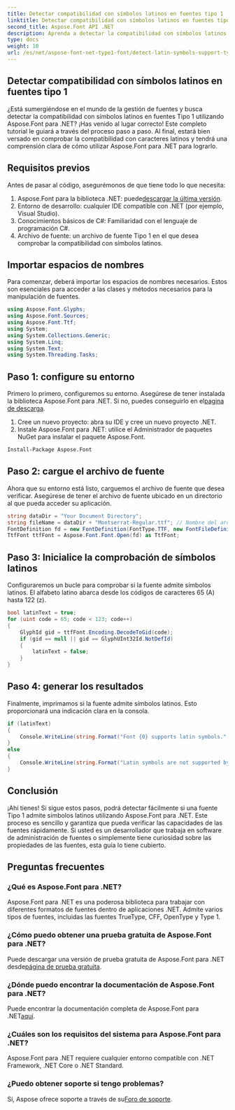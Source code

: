 ```yaml
---
title: Detectar compatibilidad con símbolos latinos en fuentes tipo 1
linktitle: Detectar compatibilidad con símbolos latinos en fuentes tipo 1
second_title: Aspose.Font API .NET
description: Aprenda a detectar la compatibilidad con símbolos latinos en fuentes Tipo 1 usando Aspose.Font para .NET. Siga nuestra guía paso a paso para obtener una solución rápida y eficiente.
type: docs
weight: 10
url: /es/net/aspose-font-net-type1-font/detect-latin-symbols-support-type1-fonts/
---
```

## Detectar compatibilidad con símbolos latinos en fuentes tipo 1
¿Está sumergiéndose en el mundo de la gestión de fuentes y busca detectar la compatibilidad con símbolos latinos en fuentes Tipo 1 utilizando Aspose.Font para .NET? ¡Has venido al lugar correcto! Este completo tutorial le guiará a través del proceso paso a paso. Al final, estará bien versado en comprobar la compatibilidad con caracteres latinos y tendrá una comprensión clara de cómo utilizar Aspose.Font para .NET para lograrlo.
## Requisitos previos
Antes de pasar al código, asegurémonos de que tiene todo lo que necesita:
1.  Aspose.Font para la biblioteca .NET: puede[descargar la última versión](https://releases.aspose.com/font/net/).
2. Entorno de desarrollo: cualquier IDE compatible con .NET (por ejemplo, Visual Studio).
3. Conocimientos básicos de C#: Familiaridad con el lenguaje de programación C#.
4. Archivo de fuente: un archivo de fuente Tipo 1 en el que desea comprobar la compatibilidad con símbolos latinos.
## Importar espacios de nombres
Para comenzar, deberá importar los espacios de nombres necesarios. Estos son esenciales para acceder a las clases y métodos necesarios para la manipulación de fuentes.
```csharp
using Aspose.Font.Glyphs;
using Aspose.Font.Sources;
using Aspose.Font.Ttf;
using System;
using System.Collections.Generic;
using System.Linq;
using System.Text;
using System.Threading.Tasks;
```
## Paso 1: configure su entorno
 Primero lo primero, configuremos su entorno. Asegúrese de tener instalada la biblioteca Aspose.Font para .NET. Si no, puedes conseguirlo en el[pagina de descarga](https://releases.aspose.com/font/net/).
1. Cree un nuevo proyecto: abra su IDE y cree un nuevo proyecto .NET.
2. Instale Aspose.Font para .NET: utilice el Administrador de paquetes NuGet para instalar el paquete Aspose.Font.
```bash
Install-Package Aspose.Font
```
## Paso 2: cargue el archivo de fuente
Ahora que su entorno está listo, carguemos el archivo de fuente que desea verificar. Asegúrese de tener el archivo de fuente ubicado en un directorio al que pueda acceder su aplicación.
```csharp
string dataDir = "Your Document Directory";
string fileName = dataDir + "Montserrat-Regular.ttf"; // Nombre del archivo de fuente con ruta completa
FontDefinition fd = new FontDefinition(FontType.TTF, new FontFileDefinition("ttf", new FileSystemStreamSource(fileName)));
TtfFont ttfFont = Aspose.Font.Font.Open(fd) as TtfFont;
```
## Paso 3: Inicialice la comprobación de símbolos latinos
Configuraremos un bucle para comprobar si la fuente admite símbolos latinos. El alfabeto latino abarca desde los códigos de caracteres 65 (A) hasta 122 (z).
```csharp
bool latinText = true;
for (uint code = 65; code < 123; code++)
{
    GlyphId gid = ttfFont.Encoding.DecodeToGid(code);
    if (gid == null || gid == GlyphUInt32Id.NotDefId)
    {
        latinText = false;
    }
}
```
## Paso 4: generar los resultados
Finalmente, imprimamos si la fuente admite símbolos latinos. Esto proporcionará una indicación clara en la consola.
```csharp
if (latinText)
{
    Console.WriteLine(string.Format("Font {0} supports latin symbols.", ttfFont.FontName));
}
else
{
    Console.WriteLine(string.Format("Latin symbols are not supported by font {0}.", ttfFont.FontName));
}
```
## Conclusión
¡Ahí tienes! Si sigue estos pasos, podrá detectar fácilmente si una fuente Tipo 1 admite símbolos latinos utilizando Aspose.Font para .NET. Este proceso es sencillo y garantiza que pueda verificar las capacidades de las fuentes rápidamente. Si usted es un desarrollador que trabaja en software de administración de fuentes o simplemente tiene curiosidad sobre las propiedades de las fuentes, esta guía lo tiene cubierto.
## Preguntas frecuentes
###  ¿Qué es Aspose.Font para .NET?
Aspose.Font para .NET es una poderosa biblioteca para trabajar con diferentes formatos de fuentes dentro de aplicaciones .NET. Admite varios tipos de fuentes, incluidas las fuentes TrueType, CFF, OpenType y Type 1.
### ¿Cómo puedo obtener una prueba gratuita de Aspose.Font para .NET?
 Puede descargar una versión de prueba gratuita de Aspose.Font para .NET desde[página de prueba gratuita](https://releases.aspose.com/).
### ¿Dónde puedo encontrar la documentación de Aspose.Font para .NET?
Puede encontrar la documentación completa de Aspose.Font para .NET[aquí](https://reference.aspose.com/font/net/).
### ¿Cuáles son los requisitos del sistema para Aspose.Font para .NET?
Aspose.Font para .NET requiere cualquier entorno compatible con .NET Framework, .NET Core o .NET Standard.
### ¿Puedo obtener soporte si tengo problemas?
 Sí, Aspose ofrece soporte a través de su[Foro de soporte](https://forum.aspose.com/c/font/41).